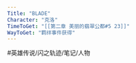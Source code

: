 ```yaml
---
Title: "BLADE"
Character: "克洛"
TimeToGet: "[[第二章 美丽的翡翠公都#5 23]]"
WayToGet: "羁绊事件获得"
---
```


#英雄传说/闪之轨迹/笔记/人物